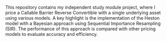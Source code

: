 This repository contains my independent study module project, where I price a Callable Barrier Reverse Convertible with a single underlying asset using various models.
A key highlight is the implementation of the Heston model with a Bayesian approach using Sequential Importance Resampling (SIR).
The performance of this approach is compared with other pricing models to evaluate accuracy and efficiency.

